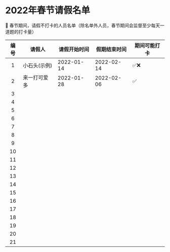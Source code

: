 # 2022年春节请假名单
🦖 春节期间，请假不打卡的人员名单（除名单外人员，春节期间会监督至少每天一道题的打卡量）

编号 | 请假人 | 请假开始时间 | 假期结束时间 | 期间可能打卡
:-: | - | - | - | - 
1 | 小石头(示例) | 2022-01-14 | 2022-02-14 | ✅❌
2 | 来一打可爱多 | 2022-01-28 | 2022-02-06 | ✅
3 |  |  | 
4 |  |  | 
5 |  |  | 
6 |  |  | 
7 |  |  | 
8 |  |  | 
9 |  |  | 
10 |  |  | 
11 |  |  | 
12 |  |  | 
13 |  |  | 
14 |  |  | 
15 |  |  | 
16 |  |  | 
17 |  |  | 
18 |  |  | 
19 |  |  | 
20 |  |  | 
21 |  |  | 
